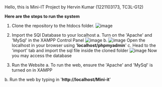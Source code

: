Hello, this is Mini-IT Project by Hervin Kumar (1221103173, TC3L-G12)

**Here are the steps to run the system**
1. Clone the repository to the htdocs folder.
![image](https://github.com/user-attachments/assets/2167da86-73db-4afe-ab93-7dc654035330)

2. Import the SQl Database to your localhost
  a. Turn on the 'Apache' and 'MySql' in the XAMPP Control Panel
    ![image](https://github.com/user-attachments/assets/18f1740d-11ff-45b0-a0a3-18480381b6d9)
  b. ![image](https://github.com/user-attachments/assets/f6166ce5-2db1-4b21-8a94-8d9852cc174f)
    Open the localhost in your browser using '**localhost/phpmyadmin**'
  c. Head to the 'import' tab and import the sql file inside the cloned folder
    ![image](https://github.com/user-attachments/assets/5ea8f4f0-1acf-4243-9904-d94b9c9d772b)
     Now you may access the database

3. Run the Website
  a. To run the web, ensure the 'Apache' and 'MySql' is turned on in XAMPP

  b. Run the web by typing in '**http://localhost/Mini-it**'
